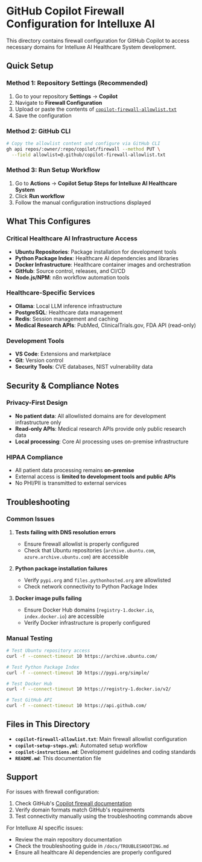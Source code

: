 # GitHub Copilot Firewall Configuration for Intelluxe AI

This directory contains firewall configuration for GitHub Copilot to access necessary domains for Intelluxe AI Healthcare System development.

## Quick Setup

### Method 1: Repository Settings (Recommended)
1. Go to your repository **Settings** → **Copilot**
2. Navigate to **Firewall Configuration**
3. Upload or paste the contents of [`copilot-firewall-allowlist.txt`](./copilot-firewall-allowlist.txt)
4. Save the configuration

### Method 2: GitHub CLI
```bash
# Copy the allowlist content and configure via GitHub CLI
gh api repos/:owner/:repo/copilot/firewall --method PUT \
  --field allowlist=@.github/copilot-firewall-allowlist.txt
```

### Method 3: Run Setup Workflow
1. Go to **Actions** → **Copilot Setup Steps for Intelluxe AI Healthcare System**
2. Click **Run workflow**
3. Follow the manual configuration instructions displayed

## What This Configures

### Critical Healthcare AI Infrastructure Access
- **Ubuntu Repositories**: Package installation for development tools
- **Python Package Index**: Healthcare AI dependencies and libraries
- **Docker Infrastructure**: Healthcare container images and orchestration
- **GitHub**: Source control, releases, and CI/CD
- **Node.js/NPM**: n8n workflow automation tools

### Healthcare-Specific Services
- **Ollama**: Local LLM inference infrastructure
- **PostgreSQL**: Healthcare data management
- **Redis**: Session management and caching
- **Medical Research APIs**: PubMed, ClinicalTrials.gov, FDA API (read-only)

### Development Tools
- **VS Code**: Extensions and marketplace
- **Git**: Version control
- **Security Tools**: CVE databases, NIST vulnerability data

## Security & Compliance Notes

### Privacy-First Design
- **No patient data**: All allowlisted domains are for development infrastructure only
- **Read-only APIs**: Medical research APIs provide only public research data
- **Local processing**: Core AI processing uses on-premise infrastructure

### HIPAA Compliance
- All patient data processing remains **on-premise**
- External access is **limited to development tools and public APIs**
- No PHI/PII is transmitted to external services

## Troubleshooting

### Common Issues
1. **Tests failing with DNS resolution errors**
   - Ensure firewall allowlist is properly configured
   - Check that Ubuntu repositories (`archive.ubuntu.com`, `azure.archive.ubuntu.com`) are accessible

2. **Python package installation failures**
   - Verify `pypi.org` and `files.pythonhosted.org` are allowlisted
   - Check network connectivity to Python Package Index

3. **Docker image pulls failing**
   - Ensure Docker Hub domains (`registry-1.docker.io`, `index.docker.io`) are accessible
   - Verify Docker infrastructure is properly configured

### Manual Testing
```bash
# Test Ubuntu repository access
curl -f --connect-timeout 10 https://archive.ubuntu.com/

# Test Python Package Index
curl -f --connect-timeout 10 https://pypi.org/simple/

# Test Docker Hub
curl -f --connect-timeout 10 https://registry-1.docker.io/v2/

# Test GitHub API
curl -f --connect-timeout 10 https://api.github.com/
```

## Files in This Directory

- **`copilot-firewall-allowlist.txt`**: Main firewall allowlist configuration
- **`copilot-setup-steps.yml`**: Automated setup workflow
- **`copilot-instructions.md`**: Development guidelines and coding standards
- **`README.md`**: This documentation file

## Support

For issues with firewall configuration:
1. Check GitHub's [Copilot firewall documentation](https://docs.github.com/en/copilot/managing-copilot/configuring-github-copilot-settings)
2. Verify domain formats match GitHub's requirements
3. Test connectivity manually using the troubleshooting commands above

For Intelluxe AI specific issues:
- Review the main repository documentation
- Check the troubleshooting guide in `/docs/TROUBLESHOOTING.md`
- Ensure all healthcare AI dependencies are properly configured
